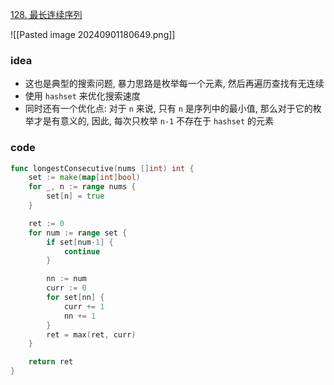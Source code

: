 [128. 最长连续序列](https://leetcode.cn/problems/longest-consecutive-sequence/)

![[Pasted image 20240901180649.png]]


### idea
- 这也是典型的搜索问题, 暴力思路是枚举每一个元素, 然后再遍历查找有无连续
- 使用 `hashset` 来优化搜索速度
- 同时还有一个优化点: 对于 `n` 来说, 只有 `n` 是序列中的最小值, 那么对于它的枚举才是有意义的, 因此, 每次只枚举 `n-1` 不存在于 `hashset` 的元素


### code
```go
func longestConsecutive(nums []int) int {
	set := make(map[int]bool)
	for _, n := range nums {
		set[n] = true
	}

	ret := 0
	for num := range set {
		if set[num-1] {
			continue
		}

		nn := num
		curr := 0
		for set[nn] {
			curr += 1
			nn += 1
		}
		ret = max(ret, curr)
	}

	return ret
}
```
